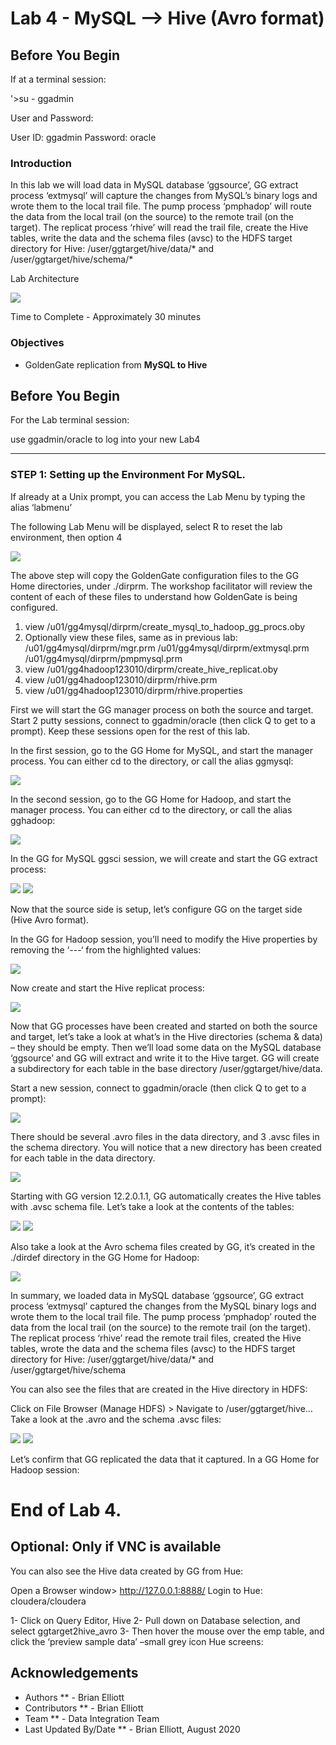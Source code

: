 # Lab 4 -  MySQL --> Hive (Avro format)

## Before You Begin

If at a terminal session:

'>su - ggadmin

User and Password:

User ID: ggadmin
Password:  oracle

### Introduction
In this lab we will load data in MySQL database ‘ggsource’, GG extract process ‘extmysql’ will capture the changes from MySQL’s binary logs and wrote them to the local trail file. The pump process ‘pmphadop’ will route the data from the local trail (on the source) to the remote trail (on the target). The replicat
process ‘rhive’ will read the trail file, create the Hive tables, write the data and the schema files (avsc) to the HDFS target directory for Hive: /user/ggtarget/hive/data/* and /user/ggtarget/hive/schema/*


Lab Architecture

![](images/400/image401_1.png)

Time to Complete -
Approximately 30 minutes

### Objectives
- GoldenGate replication from **MySQL to Hive**

## Before You Begin
For the Lab terminal session:

use ggadmin/oracle to log into your new Lab4

------

### STEP 1: Setting up the Environment For MySQL.
    
If already at a Unix prompt, you can access the Lab Menu by typing the alias ‘labmenu’

The following Lab Menu will be displayed, select R to reset the lab environment, then option 4

![](images/400/lab4menu.png)

The above step will copy the GoldenGate configuration files to the GG Home directories, under ./dirprm. The workshop facilitator will review the content of each of these files to understand how GoldenGate is being configured.

1)	view /u01/gg4mysql/dirprm/create_mysql_to_hadoop_gg_procs.oby
2)	Optionally view these files, same as in previous lab:
/u01/gg4mysql/dirprm/mgr.prm
/u01/gg4mysql/dirprm/extmysql.prm
/u01/gg4mysql/dirprm/pmpmysql.prm
3)	view /u01/gg4hadoop123010/dirprm/create_hive_replicat.oby
4)	view /u01/gg4hadoop123010/dirprm/rhive.prm
5)	view /u01/gg4hadoop123010/dirprm/rhive.properties

First we will start the GG manager process on both the source and target. Start 2 putty sessions, connect to ggadmin/oracle (then click Q to get to a prompt). Keep these sessions open for the rest of this lab.

In the first session, go to the GG Home for MySQL, and start the manager process. You can either cd to the directory, or call the alias ggmysql:

![](images/all/c2.png)

In the second session, go to the GG Home for Hadoop, and start the manager process. You can either cd to the directory, or call the alias gghadoop:

![](images/all/c3.png)

In the GG for MySQL ggsci session, we will create and start the GG extract process:

![](images/all/c4.png)
![](images/all/c5.png)

Now that the source side is setup, let’s configure GG on the target side (Hive Avro format).

In the GG for Hadoop session, you’ll need to modify the Hive properties by removing the ‘---‘ from the highlighted values:

![](images/all/c6.png)

Now create and start the Hive replicat process:

![](images/all/c7.png)

Now that GG processes have been created and started on both the source and target, let’s take a look at what’s in the Hive directories (schema & data) – they should be empty. Then we’ll load some data on
the MySQL database ‘ggsource’ and GG will extract and write it to the Hive target. GG will create a subdirectory for each table in the base directory /user/ggtarget/hive/data.

Start a new session, connect to ggadmin/oracle (then click Q to get to a prompt):

![](images/all/c8.png)

There should be several .avro files in the data directory, and 3 .avsc files in the schema directory. You will notice that a new directory has been created for each table in the data directory.

![](images/all/c9.png)

Starting with GG version 12.2.0.1.1, GG automatically creates the Hive tables with .avsc schema file. Let’s take a look at the contents of the tables:

![](images/all/c10.png)
![](images/all/c11.png)

Also take a look at the Avro schema files created by GG, it’s created in the ./dirdef directory in the GG Home for Hadoop:

![](images/all/c12.png)

In summary, we loaded data in MySQL database ‘ggsource’, GG extract process ‘extmysql’ captured the changes from the MySQL binary logs and wrote them to the local trail file. The pump process
‘pmphadop’ routed the data from the local trail (on the source) to the remote trail (on the target). The replicat process ‘rhive’ read the remote trail files, created the Hive tables, wrote the data and the schema files (avsc) to the HDFS target directory for Hive: /user/ggtarget/hive/data/* and
/user/ggtarget/hive/schema

You can also see the files that are created in the Hive directory in HDFS:

Click on File Browser (Manage HDFS) > Navigate to /user/ggtarget/hive… Take a look at the .avro and the schema .avsc files:

![](images/all/c18.png)
![](images/all/c19.png)


Let’s confirm that GG replicated the data that it captured. In a GG Home for Hadoop session:


# End of Lab 4.

## Optional: Only if VNC is available

You can also see the Hive data created by GG from Hue:

Open a Browser window> http://127.0.0.1:8888/ Login to Hue: cloudera/cloudera

1-	Click on Query Editor, Hive
2-	Pull down on Database selection, and select ggtarget2hive_avro
3-	Then hover the mouse over the emp table, and click the ‘preview sample data’ –small grey icon Hue screens:



## Acknowledgements

  * Authors ** - Brian Elliott
  * Contributors ** - Brian Elliott
  * Team ** - Data Integration Team
  * Last Updated By/Date ** - Brian Elliott, August 2020


